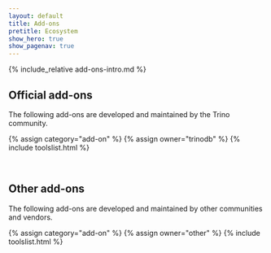 ```yaml
---
layout: default
title: Add-ons
pretitle: Ecosystem
show_hero: true
show_pagenav: true
---
```


{% include_relative add-ons-intro.md %}

## Official add-ons

The following add-ons are developed and maintained by the Trino community.

{% assign category="add-on" %}
{% assign owner="trinodb" %}
{% include toolslist.html %}

<br>

## Other add-ons

The following add-ons are developed and maintained by other communities and
vendors.

{% assign category="add-on" %}
{% assign owner="other" %}
{% include toolslist.html %}